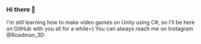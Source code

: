 ### Hi there 👋
I'm still learning how to make video games on Unity using C#, so I'll be here on GitHub with you all for a while=) You can always reach me on Instagram @Roadman_3D
<!--
**Roadman3D/Roadman3D** is a ✨ _special_ ✨ repository because its `README.md` (this file) appears on your GitHub profile.

Here are some ideas to get you started:

- 🔭 I’m currently working on ...
- 🌱 I’m currently learning ...
- 👯 I’m looking to collaborate on ...
- 🤔 I’m looking for help with ...
- 💬 Ask me about ...
- 📫 How to reach me: ...
- 😄 Pronouns: ...
- ⚡ Fun fact: ...
-->
